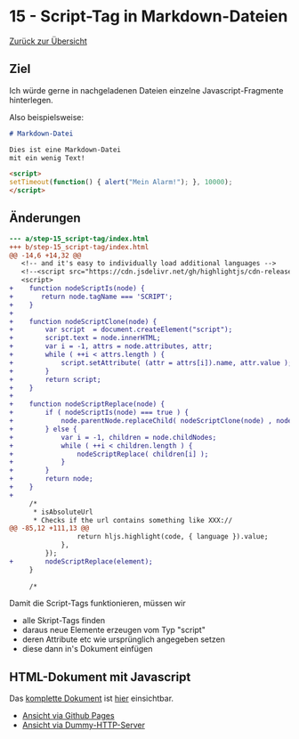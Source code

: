 15 - Script-Tag in Markdown-Dateien
===================================

[Zurück zur Übersicht][MAIN]

Ziel
----

Ich würde gerne in nachgeladenen Dateien
einzelne Javascript-Fragmente hinterlegen.

Also beispielsweise:

```markdown
# Markdown-Datei

Dies ist eine Markdown-Datei
mit ein wenig Text!

<script>
setTimeout(function() { alert("Mein Alarm!"); }, 10000);
</script>
```

Änderungen
----------

```diff
--- a/step-15_script-tag/index.html
+++ b/step-15_script-tag/index.html
@@ -14,6 +14,32 @@
   <!-- and it's easy to individually load additional languages -->
   <!--<script src="https://cdn.jsdelivr.net/gh/highlightjs/cdn-release@11.4.0/build/languages/go.min.js"></script>-->
   <script>
+    function nodeScriptIs(node) {
+       return node.tagName === 'SCRIPT';
+    }
+
+    function nodeScriptClone(node) {
+        var script  = document.createElement("script");
+        script.text = node.innerHTML;
+        var i = -1, attrs = node.attributes, attr;
+        while ( ++i < attrs.length ) {
+            script.setAttribute( (attr = attrs[i]).name, attr.value );
+        }
+        return script;
+    }
+
+    function nodeScriptReplace(node) {
+        if ( nodeScriptIs(node) === true ) {
+            node.parentNode.replaceChild( nodeScriptClone(node) , node );
+        } else {
+            var i = -1, children = node.childNodes;
+            while ( ++i < children.length ) {
+                nodeScriptReplace( children[i] );
+            }
+        }
+        return node;
+    }
+
     /*
      * isAbsoluteUrl
      * Checks if the url contains something like XXX://
@@ -85,12 +111,13 @@
                 return hljs.highlight(code, { language }).value;
             },
         });
+        nodeScriptReplace(element);
     }
 
     /*
```

Damit die Script-Tags funktionieren, müssen wir

- alle Skript-Tags finden
- daraus neue Elemente erzeugen vom Typ "script"
- deren Attribute etc wie ursprünglich angegeben setzen
- diese dann in's Dokument einfügen

HTML-Dokument mit Javascript
----------------------------

Das [komplette Dokument][INDEXHTML] ist [hier][INDEXHTML] einsichtbar.

- [Ansicht via Github Pages][RESULT]
- [Ansicht via Dummy-HTTP-Server][LOCALHOST]

[MAIN]:      ../README.md
[BASE]:      ../step-14_highlightjs/index.html
[INDEXHTML]: index.html
[LOCALHOST]: http://localhost:8000
[RESULT]:    https://uli-heller.github.io/static-markdown-publisher/step-15_script-tag/index.html
